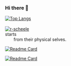 ### Hi there 👋

<!--
**r-scheele/r-scheele** is a ✨ _special_ ✨ repository because its `README.md` (this file) appears on your GitHub profile.

Here are some ideas to get you started:

- 🔭 I’m currently working on ...
- 🌱 I’m currently learning ...
- 👯 I’m looking to collaborate on ...
- 🤔 I’m looking for help with ...
- 💬 Ask me about ...
- 📫 How to reach me: ...
- 😄 Pronouns: ...
- ⚡ Fun fact: ...
-->

[![Top Langs](https://github-readme-stats.vercel.app/api/top-langs/?username=r-scheele&layout=compact&show_icons=true&theme=highcontrast)](https://github.com/r-scheele/github-readme-stats) <br />       
      [![r-scheele](https://github-readme-stats.vercel.app/api?username=r-scheele&show_icons=true&theme=highcontrast)](https://github.com/r-scheele/github-readme-stats) <br />
starts <br />
  from their physical selves. <br />


   

[![Readme Card](https://github-readme-stats.vercel.app/api/pin/?username=r-scheele&repo=picrush&show_icons=true&theme=cobalt)](https://github.com/r-scheele/picrush)

[![Readme Card](https://github-readme-stats.vercel.app/api/pin/?username=r-scheele&repo=rego_builder&show_icons=true&theme=highcontrast)](https://github.com/r-scheele/rego_builder)



